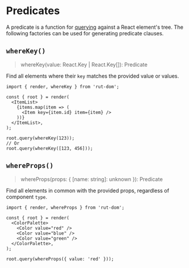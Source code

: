 # Predicates

A predicate is a function for [querying](./api#query) against a React element's tree. The following
factories can be used for generating predicate clauses.

## `whereKey()`

> whereKey(value: React.Key | React.Key[]): Predicate

Find all elements where their `key` matches the provided value or values.

```tsx
import { render, whereKey } from 'rut-dom';

const { root } = render(
  <ItemList>
    {items.map(item => (
      <Item key={item.id} item={item} />
    ))}
  </ItemList>,
);

root.query(whereKey(123));
// Or
root.query(whereKey([123, 456]));
```

## `whereProps()`

> whereProps(props: { [name: string]: unknown }): Predicate

Find all elements in common with the provided props, regardless of component `type`.

```tsx
import { render, whereProps } from 'rut-dom';

const { root } = render(
  <ColorPalette>
    <Color value="red" />
    <Color value="blue" />
    <Color value="green" />
  </ColorPalette>,
);

root.query(whereProps({ value: 'red' }));
```
